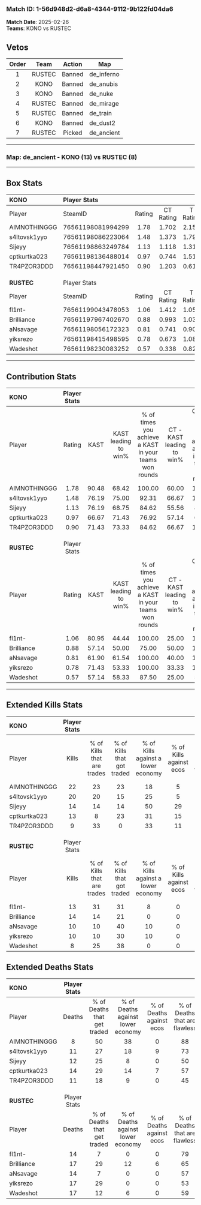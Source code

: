 ### Match ID: 1-56d948d2-d6a8-4344-9112-9b122fd04da6  
**Match Date**: 2025-02-26  
**Teams**: KONO vs RUSTEC  

## Vetos  

| Order | Team | Action | Map |
| :---: | :--: | :----: | --- |
| 1 | RUSTEC | Banned | de_inferno |
| 2 | KONO | Banned | de_anubis |
| 3 | KONO | Banned | de_nuke |
| 4 | RUSTEC | Banned | de_mirage |
| 5 | RUSTEC | Banned | de_train |
| 6 | KONO | Banned | de_dust2 |
| 7 | RUSTEC | Picked | de_ancient |

---  

### **Map**: de_ancient - KONO (13) vs RUSTEC (8)  
---  

## Box Stats  

| **KONO**     | Player Stats      |        |           |          |       |       |       |         |        |      |     |
| :- | :- | :-: | :-: | :-: | :-: | :-: | :-: | :-: | :-: | :-: | :-: |
| Player       | SteamID           | Rating | CT Rating | T Rating | KAST  |  ADR  | Kills | Assists | Deaths | K/D  | HS% |
| AIMNOTHINGGG | 76561198081994299 |  1.78  |   1.702   |  2.151   | 90.48 | 107.5 |  22   |    3    |   8    | 2.75 | 68  |
| s4ltovsk1yyo | 76561198086223064 |  1.48  |   1.373   |  1.791   | 76.19 | 95.3  |  20   |    2    |   11   | 1.82 | 50  |
| Sijeyy       | 76561198863249784 |  1.13  |   1.118   |  1.313   | 76.19 | 66.4  |  14   |    5    |   12   | 1.17 | 42  |
| cptkurtka023 | 76561198136488014 |  0.97  |   0.744   |  1.518   | 66.67 | 70.9  |  13   |    4    |   14   | 0.93 | 84  |
| TR4PZOR3DDD  | 76561198447921450 |  0.90  |   1.203   |  0.611   | 71.43 | 59.5  |   9   |    7    |   11   | 0.82 | 66  |
|              |                   |        |           |          |       |       |       |         |        |      |     |
|              |                   |        |           |          |       |       |       |         |        |      |     |
|              |                   |        |           |          |       |       |       |         |        |      |     |
| **RUSTEC**   | Player Stats      |        |           |          |       |       |       |         |        |      |     |
| Player       | SteamID           | Rating | CT Rating | T Rating | KAST  |  ADR  | Kills | Assists | Deaths | K/D  | HS% |
| fl1nt-       | 76561199043478053 |  1.06  |   1.412   |  1.057   | 80.95 | 62.9  |  13   |    6    |   14   | 0.93 | 38  |
| Brilliance   | 76561197967402670 |  0.88  |   0.993   |  1.030   | 57.14 | 76.3  |  14   |    3    |   17   | 0.82 | 28  |
| aNsavage     | 76561198056172323 |  0.81  |   0.741   |  0.901   | 61.90 | 69.6  |  10   |    3    |   14   | 0.71 | 70  |
| yiksrezo     | 76561198415498595 |  0.78  |   0.673   |  1.080   | 71.43 | 63.0  |  10   |    3    |   17   | 0.59 | 60  |
| Wadeshot     | 76561198230083252 |  0.57  |   0.338   |  0.828   | 57.14 | 56.7  |   8   |    2    |   17   | 0.47 | 50  |
---  

## Contribution Stats  

| **KONO**     | Player Stats |       |                      |                                                        |                           |                                                             |                          |                                                            |
| :- | :-: | :-: | :-: | :-: | :-: | :-: | :-: | :-: |
| Player       |    Rating    | KAST  | KAST leading to win% | % of times you achieve a KAST in your teams won rounds | CT - KAST leading to win% | CT - % of times you achieve a KAST in your teams won rounds | T - KAST leading to win% | T - % of times you achieve a KAST in your teams won rounds |
| AIMNOTHINGGG |     1.78     | 90.48 |        68.42         |                         100.00                         |           60.00           |                           100.00                            |          77.78           |                           100.00                           |
| s4ltovsk1yyo |     1.48     | 76.19 |        75.00         |                         92.31                          |           66.67           |                           100.00                            |          85.71           |                           85.71                            |
| Sijeyy       |     1.13     | 76.19 |        68.75         |                         84.62                          |           55.56           |                            83.33                            |          85.71           |                           85.71                            |
| cptkurtka023 |     0.97     | 66.67 |        71.43         |                         76.92                          |           57.14           |                            66.67                            |          85.71           |                           85.71                            |
| TR4PZOR3DDD  |     0.90     | 71.43 |        73.33         |                         84.62                          |           66.67           |                           100.00                            |          83.33           |                           71.43                            |
|              |              |       |                      |                                                        |                           |                                                             |                          |                                                            |
|              |              |       |                      |                                                        |                           |                                                             |                          |                                                            |
|              |              |       |                      |                                                        |                           |                                                             |                          |                                                            |
| **RUSTEC**   | Player Stats |       |                      |                                                        |                           |                                                             |                          |                                                            |
| Player       |    Rating    | KAST  | KAST leading to win% | % of times you achieve a KAST in your teams won rounds | CT - KAST leading to win% | CT - % of times you achieve a KAST in your teams won rounds | T - KAST leading to win% | T - % of times you achieve a KAST in your teams won rounds |
| fl1nt-       |     1.06     | 80.95 |        44.44         |                         100.00                         |           25.00           |                           100.00                            |          60.00           |                           100.00                           |
| Brilliance   |     0.88     | 57.14 |        50.00         |                         75.00                          |           50.00           |                           100.00                            |          50.00           |                           66.67                            |
| aNsavage     |     0.81     | 61.90 |        61.54         |                         100.00                         |           40.00           |                           100.00                            |          75.00           |                           100.00                           |
| yiksrezo     |     0.78     | 71.43 |        53.33         |                         100.00                         |           33.33           |                           100.00                            |          66.67           |                           100.00                           |
| Wadeshot     |     0.57     | 57.14 |        58.33         |                         87.50                          |           25.00           |                            50.00                            |          75.00           |                           100.00                           |
---  

## Extended Kills Stats  

| **KONO**     | Player Stats |                            |                            |                                    |                         |                              |                                 |                                       |                    |           |
| :- | :-: | :-: | :-: | :-: | :-: | :-: | :-: | :-: | :-: | :-: |
| Player       |    Kills     | % of Kills that are trades | % of Kills that got traded | % of Kills against a lower economy | % of Kills against ecos | % of Kills that are flawless | % of Kills that are close duels | % of Kills that are assisted by flash | Pistol Round Kills | AWP Kills |
| AIMNOTHINGGG |      22      |             23             |             23             |                 18                 |            5            |              50              |                0                |                   0                   |         0          |     3     |
| s4ltovsk1yyo |      20      |             20             |             15             |                 25                 |            5            |              85              |                5                |                   0                   |         8          |     2     |
| Sijeyy       |      14      |             14             |             14             |                 50                 |           29            |              71              |                7                |                   0                   |         0          |     1     |
| cptkurtka023 |      13      |             8              |             23             |                 31                 |           15            |              38              |                8                |                   8                   |         0          |     3     |
| TR4PZOR3DDD  |      9       |             33             |             0              |                 33                 |           11            |              56              |               11                |                   0                   |         0          |     1     |
|              |              |                            |                            |                                    |                         |                              |                                 |                                       |                    |           |
|              |              |                            |                            |                                    |                         |                              |                                 |                                       |                    |           |
|              |              |                            |                            |                                    |                         |                              |                                 |                                       |                    |           |
| **RUSTEC**   | Player Stats |                            |                            |                                    |                         |                              |                                 |                                       |                    |           |
| Player       |    Kills     | % of Kills that are trades | % of Kills that got traded | % of Kills against a lower economy | % of Kills against ecos | % of Kills that are flawless | % of Kills that are close duels | % of Kills that are assisted by flash | Pistol Round Kills | AWP Kills |
| fl1nt-       |      13      |             31             |             31             |                 8                  |            0            |              85              |                0                |                   0                   |         6          |     2     |
| Brilliance   |      14      |             14             |             21             |                 0                  |            0            |              57              |                0                |                   7                   |         0          |     1     |
| aNsavage     |      10      |             10             |             40             |                 10                 |            0            |              60              |                0                |                  10                   |         0          |     0     |
| yiksrezo     |      10      |             10             |             30             |                 10                 |            0            |              40              |               10                |                  30                   |         0          |     0     |
| Wadeshot     |      8       |             25             |             38             |                 0                  |            0            |              75              |                0                |                   0                   |         0          |     1     |
## Extended Deaths Stats  

| **KONO**     | Player Stats |                             |                                   |                          |                               |                            |                           |               |
| :- | :-: | :-: | :-: | :-: | :-: | :-: | :-: | :-: |
| Player       |    Deaths    | % of Deaths that get traded | % of Deaths against lower economy | % of Deaths against ecos | % of Deaths that are flawless | % of Deaths that are close | % of Deaths while blinded | Deaths to AWP |
| AIMNOTHINGGG |      8       |             50              |                38                 |            0             |              88               |             0              |            13             |       1       |
| s4ltovsk1yyo |      11      |             27              |                18                 |            9             |              73               |             0              |             9             |       0       |
| Sijeyy       |      12      |             25              |                 8                 |            0             |              50               |             8              |             0             |       2       |
| cptkurtka023 |      14      |             29              |                14                 |            7             |              57               |             0              |             7             |       2       |
| TR4PZOR3DDD  |      11      |             18              |                 9                 |            0             |              45               |             0              |            18             |       1       |
|              |              |                             |                                   |                          |                               |                            |                           |               |
|              |              |                             |                                   |                          |                               |                            |                           |               |
|              |              |                             |                                   |                          |                               |                            |                           |               |
| **RUSTEC**   | Player Stats |                             |                                   |                          |                               |                            |                           |               |
| Player       |    Deaths    | % of Deaths that get traded | % of Deaths against lower economy | % of Deaths against ecos | % of Deaths that are flawless | % of Deaths that are close | % of Deaths while blinded | Deaths to AWP |
| fl1nt-       |      14      |              7              |                 0                 |            0             |              79               |             0              |             0             |       2       |
| Brilliance   |      17      |             29              |                12                 |            6             |              65               |             6              |             0             |       2       |
| aNsavage     |      14      |              7              |                 0                 |            0             |              57               |             0              |             0             |       3       |
| yiksrezo     |      17      |             29              |                 0                 |            0             |              53               |             6              |             6             |       0       |
| Wadeshot     |      17      |             12              |                 6                 |            0             |              59               |             12             |             0             |       1       |
